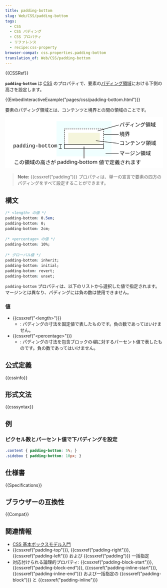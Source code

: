 ```yaml
---
title: padding-bottom
slug: Web/CSS/padding-bottom
tags:
  - CSS
  - CSS パディング
  - CSS プロパティ
  - リファレンス
  - recipe:css-property
browser-compat: css.properties.padding-bottom
translation_of: Web/CSS/padding-bottom
---
```

{{CSSRef}}

**`padding-bottom`** は [CSS](/ja/docs/Web/CSS) のプロパティで、要素の[パディング領域](/ja/docs/Web/CSS/CSS_Box_Model/Introduction_to_the_CSS_box_model#パディング領域)における下側の高さを設定します。

{{EmbedInteractiveExample("pages/css/padding-bottom.html")}}

要素のパディング領域とは、コンテンツと境界との間の領域のことです。

![CSS の padding-bottom プロパティの要素ボックスへの影響](padding-bottom.svg)

> **Note:** {{cssxref("padding")}} プロパティは、単一の宣言で要素の四方のパディングをすべて設定することができます。

## 構文

```css
/* <length> の値 */
padding-bottom: 0.5em;
padding-bottom: 0;
padding-bottom: 2cm;

/* <percentage> の値 */
padding-bottom: 10%;

/* グローバル値 */
padding-bottom: inherit;
padding-bottom: initial;
padding-botom: revert;
padding-bottom: unset;
```

`padding-bottom` プロパティは、以下のリストから選択した値で指定されます。マージンとは異なり、パディングには負の数は使用できません。

### 値

- {{cssxref("&lt;length&gt;")}}
  - : パディングの寸法を固定値で表したものです。負の数であってはいけません。
- {{cssxref("&lt;percentage&gt;")}}
  - : パディングの寸法を包含ブロックの*幅*に対するパーセント値で表したものです。負の数であってはいけません。

## 公式定義

{{cssinfo}}

## 形式文法

{{csssyntax}}

## 例

### ピクセル数とパーセント値で下パディングを設定

```css
.content { padding-bottom: 5%; }
.sidebox { padding-bottom: 10px; }
```

## 仕様書

{{Specifications}}

## ブラウザーの互換性

{{Compat}}

## 関連情報

- [CSS 基本ボックスモデル入門](/ja/docs/Web/CSS/CSS_Box_Model/Introduction_to_the_CSS_box_model)
- {{cssxref("padding-top")}}, {{cssxref("padding-right")}}, {{cssxref("padding-left")}} および {{cssxref("padding")}} 一括指定
- 対応付けられる論理的プロパティ: {{cssxref("padding-block-start")}}, {{cssxref("padding-block-end")}}, {{cssxref("padding-inline-start")}}, {{cssxref("padding-inline-end")}} および一括指定の {{cssxref("padding-block")}} と {{cssxref("padding-inline")}}
